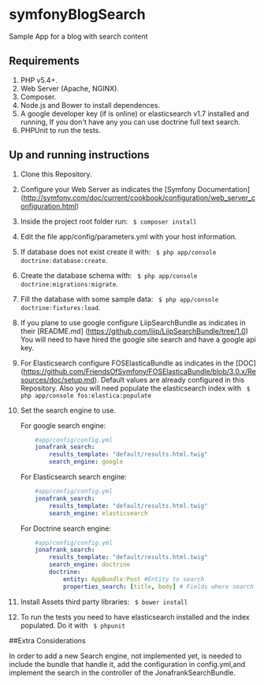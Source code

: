 
# symfonyBlogSearch
Sample App for a blog with search content

## Requirements
1. PHP v5.4+.
2. Web Server (Apache, NGINX).
3. Composer.
4. Node.js and Bower to install dependences.
5. A google developer key (if is online) or elasticsearch v1.7 installed and running, If you don't have any you can use doctrine full text search.
6. PHPUnit to run the tests.

## Up and running instructions
1. Clone this Repository.
2. Configure your Web Server as indicates the  [Symfony Documentation] (http://symfony.com/doc/current/cookbook/configuration/web_server_configuration.html)
3. Inside the project root folder run:  ` $ composer install`
4. Edit the file app/config/parameters.yml with your host information.
5. If database does not exist create it with: ` $ php app/console doctrine:database:create`.
6. Create the database schema with: ` $ php app/console doctrine:migrations:migrate`.
7. Fill the database with some sample data: ` $ php app/console doctrine:fixtures:load`.
8. If you plane to use google configure LiipSearchBundle as indicates in their [README.md] (https://github.com/liip/LiipSearchBundle/tree/1.0)
    You will need to have hired the google site search and have a google api key.
9. For Elasticsearch configure FOSElasticaBundle as indicates in the [DOC] (https://github.com/FriendsOfSymfony/FOSElasticaBundle/blob/3.0.x/Resources/doc/setup.md). Default values are already configured in this Repository. Also you will need populate the elasticsearch index with ` $ php app/console fos:elastica:populate`
10. Set the search engine to use.

    For google search engine:

    ``` yaml
        #app/config/config.yml
        jonafrank_search:
            results_template: "default/results.html.twig"
            search_engine: google
    ```

    For Elasticsearch search engine:

    ``` yaml
        #app/config/config.yml
        jonafrank_search:
            results_template: "default/results.html.twig"
            search_engine: elasticsearch
    ```

    For Doctrine search engine:

    ``` yaml
        #app/config/config.yml
        jonafrank_search:
            results_template: "default/results.html.twig"
            search_engine: doctrine
            doctrine:
                entity: AppBundle:Post #Entity to search
                properties_search: [title, body] # Fields where search
    ```

11. Install Assets third party libraries: ` $ bower install`
12. To run the tests you need to have elasticsearch installed and the index populated. Do it with ` $ phpunit`

##Extra Considerations

In order to add a new Search engine, not implemented yet, is needed to include the bundle that handle it, add the configuration in config.yml,and implement the search in the controller of the JonafrankSearchBundle.
